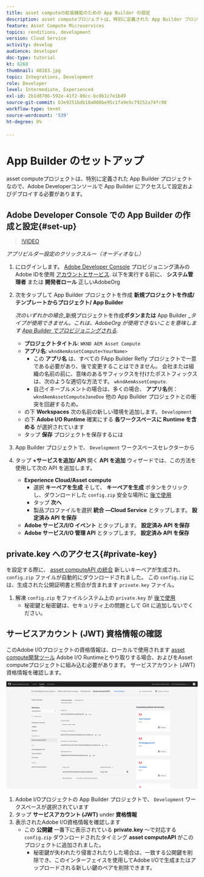 ```yaml
---
title: asset computeの拡張機能のための App Builder の設定
description: asset computeプロジェクトは、特別に定義された App Builder プロジェクトなので、Adobe Developerコンソールで App Builder にアクセスして設定およびデプロイする必要があります。
feature: Asset Compute Microservices
topics: renditions, development
version: Cloud Service
activity: develop
audience: developer
doc-type: tutorial
kt: 6268
thumbnail: 40183.jpg
topic: Integrations, Development
role: Developer
level: Intermediate, Experienced
exl-id: 2b1d8786-592e-41f2-80cc-bc0b1c7e1b49
source-git-commit: b3e9251bdb18a008be95c1fa9e5c79252a74fc98
workflow-type: tm+mt
source-wordcount: '539'
ht-degree: 0%

---
```


# App Builder のセットアップ

asset computeプロジェクトは、特別に定義された App Builder プロジェクトなので、Adobe Developerコンソールで App Builder にアクセスして設定およびデプロイする必要があります。

## Adobe Developer Console での App Builder の作成と設定{#set-up}

>[!VIDEO](https://video.tv.adobe.com/v/40183?quality=12&learn=on)

_アプリビルダー設定のクリックスルー（オーディオなし）_

1. にログインします。 [Adobe Developer Console](https://console.adobe.io) プロビジョニング済みのAdobe IDを使用 [アカウントとサービス](./accounts-and-services.md). 以下を実行する前に、 __システム管理者__ または __開発者ロール__ 正しいAdobeOrg
1. 次をタップして App Builder プロジェクトを作成 __新規プロジェクトを作成/テンプレートからプロジェクト/ App Builder__

   _次のいずれかの場合__&#x200B;新規プロジェクトを作成&#x200B;__ボタンまたは__ App Builder __タイプが使用できません。これは、AdobeOrg が使用できないことを意味します [App Builder でプロビジョニングされる](#request-adobe-project-app-builder)._

   + __プロジェクトタイトル__: `WKND AEM Asset Compute`
   + __アプリ名__: `wkndAemAssetCompute<YourName>`
      + この __アプリ名__ は、すべての FApp Builder Refly プロジェクトで一意である必要があり、後で変更することはできません。 会社または組織の名前の前に、意味のあるサフィックスを付けたポストフィックスは、次のような適切な方法です。 `wkndAemAssetCompute`.
      + 自己イネーブルメントの場合は、多くの場合、 __アプリ名__&#x200B;例： `wkndAemAssetComputeJaneDoe` 他の App Builder プロジェクトとの衝突を回避するため。
   + の下 __Workspaces__ 次の名前の新しい環境を追加します。 `Development`
   + の下 __Adobe I/O Runtime__ 確実にする __各ワークスペースに Runtime を含める__ が選択されています
   + タップ __保存__ プロジェクトを保存するには
1. App Builder プロジェクトで、 `Development` ワークスペースセレクターから
1. タップ __+サービスを追加/ API__ 開く __API を追加__ ウィザードでは、この方法を使用して次の API を追加します。

   + __Experience Cloud/Asset compute__
      + 選択 __キーペアを生成__ そして、 __キーペアを生成__ ボタンをクリックし、ダウンロードした `config.zip` 安全な場所に [後で使用](#private-key)
      + タップ __次へ__
      + 製品プロファイルを選択 __統合 —Cloud Service__ とタップします。 __設定済み API を保存__
   + __Adobe サービス/I/O イベント__ とタップします。 __設定済み API を保存__
   + __Adobe サービス/I/O 管理 API__ とタップします。 __設定済み API を保存__

## private.key へのアクセス{#private-key}

を設定する際に、 [asset computeAPI の統合](#set-up) 新しいキーペアが生成され、 `config.zip` ファイルが自動的にダウンロードされました。 この `config.zip` には、生成された公開証明書と照合が含まれます `private.key` ファイル。

1. 解凍 `config.zip` をファイルシステム上の `private.key` が [後で使用](../develop/environment-variables.md)
   + 秘密鍵と秘密鍵は、セキュリティ上の問題として Git に追加しないでください。

## サービスアカウント (JWT) 資格情報の確認

このAdobe I/Oプロジェクトの資格情報は、ローカルで使用されます [asset compute開発ツール](../develop/development-tool.md) Adobe I/O Runtimeとやり取りする場合、およびをAsset computeプロジェクトに組み込む必要があります。 サービスアカウント (JWT) 資格情報を確認します。

![Adobe Developer Service アカウント資格情報](./assets/app-builder/service-account.png)

1. Adobe I/Oプロジェクトの App Builder プロジェクトで、 `Development` ワークスペースが選択されています
1. タップ __サービスアカウント (JWT)__ under __資格情報__
1. 表示されたAdobe I/O資格情報を確認します
   + この __公開鍵__ 一番下に表示されている __private.key__ ～で対応する `config.zip` ダウンロードされたタイミング __asset computeAPI__ がこのプロジェクトに追加されました。
      + 秘密鍵が失われたり侵害されたりした場合は、一致する公開鍵を削除でき、このインターフェイスを使用してAdobe I/Oで生成またはアップロードされる新しい鍵のペアを削除できます。
